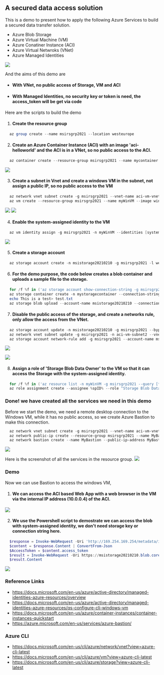 ## A secured data access solution ##

This is a demo to present how to apply the following Azure Services to build a secured data transfer solution.
  * Azure Blob Storage
  * Azure Virtual Machine (VM)
  * Azure Conatiner Instance (ACI)
  * Azure Virtual Netwroks (VNet)
  * Azure Managed Identities

![](Architecture.png)

And the aims of this demo are
  * #### With VNet, no public access of Storage, VM and ACI ####
  * #### With Managed Identities, no security key or token is need, the access_token will be get via code ####
  
Here are the scripts to build the demo

1. #### Create the resource group ####
```Powershell
  az group create --name msirsgrp2021 --location westeurope
```

2. #### Create an Azure Container Instance (ACI) with an image 'aci-helloworld' and the ACI is in a VNet, so no public access to the ACI. ####
```Powershell
  az container create --resource-group msirsgrp2021 --name mycontainer --image mcr.microsoft.com/azuredocs/aci-helloworld --vnet aci-vm-vnet2 --vnet-address-prefix 10.0.0.0/16 --subnet aci-vm-subnet1 --subnet-address-prefix 10.0.0.0/24
```
![](ACI.png)

3. #### Create a subnet in Vnet and create a windows VM in the subnet, not assign a public IP, so no public access to the VM   ####

```Powershell
  az network vnet subnet create -g msirsgrp2021 --vnet-name aci-vm-vnet2  -n aci-vm-subnet2 --address-prefixes 10.0.1.0/24
  az vm create --resource-group msirsgrp2021 --name myWinVM --image win2016datacenter --admin-username azureuser --admin-password  AAbbccdd123! --vnet-name aci-vm-vnet2 --subnet aci-vm-subnet2 --public-ip-address ""
```

![](VM.png)
![](VNet.png)


4. #### Enable the system-assigned identity to the VM ####
```Powershell
  az vm identity assign -g msirsgrp2021 -n myWinVM --identities [system]
```

![](MI.png)


5. #### Create a storage account ####

```Powershell
  az storage account create -n msistorage20210210 -g msirsgrp2021 -l westeurope --sku Standard_LRS --kind BlobStorage --access-tier Hot
```

6. #### For the demo purpose, the code below creates a blob container and uploads a sample file to the storage.  #### 

```Powershell
  for /f %f in ('az storage account show-connection-string -g msirsgrp2021 -n msistorage20210210  --out tsv') do set conStr=%f
  az storage container create -n mystoragecontainer --connection-string %conStr%
  echo This is a test> test.txt
  az storage blob upload --account-name msistorage20210210 --connection-string %conStr% --container-name mystoragecontainer --file test.txt --name test.txt
```

7. #### Disable the public access of the storage, and create a networks rule, only allow the access from the VNet.  ####
  
```Powershell
  az storage account update -n msistorage20210210 -g msirsgrp2021 --bypass AzureServices --default-action Deny
  az network vnet subnet update -g msirsgrp2021 -n aci-vm-subnet2 --vnet-name aci-vm-vnet2 --service-endpoints Microsoft.Storage
  az storage account network-rule add -g msirsgrp2021 --account-name msistorage20210210 --vnet-name aci-vm-vnet2 --subnet aci-vm-subnet2
```

![](BlobNetworkRule.png)

![](BlobNoAccess.png)

8.  #### Assign a role of 'Storage Blob Data Owner' to the VM so that it can access the Storage with the system-assigned identity. ####

```Powershell
  for /f %f in ('az resource list -n myWinVM -g msirsgrp2021 --query [*].identity.principalId --out tsv') do set spID=%f
  az role assignment create --assignee %spID% --role "Storage Blob Data Owner" --scope /subscriptions/10609c53-2ee3-4ff1-b438-46f7e9de2cc6/resourceGroups/msirsgrp2021/providers/Microsoft.Storage/storageAccounts/msistorage20210210
```

### Done! we have created all the services we need in this demo ###


Before we start the demo, we need a remote desktop connection to the Windows VM, while it has no public access, so we create Azure Bastion to make this connection.

```Powershell
  az network vnet subnet create -g msirsgrp2021 --vnet-name aci-vm-vnet2  -n AzureBastionSubnet --address-prefixes 10.0.2.0/24
  az network public-ip create --resource-group msirsgrp2021 --name MyBastionIp --sku Standard --location westeurope
  az network bastion create --name MyBastion --public-ip-address MyBastionIp --resource-group msirsgrp2021 --vnet-name aci-vm-vnet2 --location westeurope  
```
![](Bastion.png)

Here is the screenshot of all the services in the resource group.
![](AllServices.png)

### Demo ###
Now we can use Bastion to access the windows VM, 

1. #### We can access the ACI based Web App with a web browser in the VM via the internal IP address (10.0.0.4) of the ACI. ####
![](ACIWeb.png)

2. #### We use the Powershell script to demostrate we can access the blob with system-assigned identity, we don't need storage key or connection string here. ####
```Powershell
  $response = Invoke-WebRequest -Uri 'http://169.254.169.254/metadata/identity/oauth2/token?api-version=2018-02-01&resource=https%3A%2F%2Fdatalake.azure.net%2F' -Method GET -Headers @{Metadata="true"}
  $content = $response.Content | ConvertFrom-Json
  $AccessToken = $content.access_token
  $result = Invoke-WebRequest -Uri https://msistorage20210210.blob.core.windows.net/mystoragecontainer/test.txt -Headers @{"x-ms-version"="2017-11-09"; Authorization="Bearer $AccessToken"}
  $result.Content
```

![](BlobData.png)

### Reference Links ###
* https://docs.microsoft.com/en-us/azure/active-directory/managed-identities-azure-resources/overview
* https://docs.microsoft.com/en-us/azure/active-directory/managed-identities-azure-resources/qs-configure-cli-windows-vm
* https://docs.microsoft.com/en-us/azure/container-instances/container-instances-quickstart
* https://azure.microsoft.com/en-us/services/azure-bastion/

### Azure CLI ### 
* https://docs.microsoft.com/en-us/cli/azure/network/vnet?view=azure-cli-latest
* https://docs.microsoft.com/en-us/cli/azure/vm?view=azure-cli-latest
* https://docs.microsoft.com/en-us/cli/azure/storage?view=azure-cli-latest
